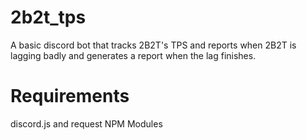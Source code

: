 # 2b2t_tps
A basic discord bot that tracks 2B2T's TPS and reports when 2B2T is lagging badly and generates a report when the lag finishes.
# Requirements
discord.js and request NPM Modules
